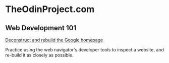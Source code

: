# TheOdinProject.com
## Web Development 101

[Deconstruct and rebuild the Google homepage](https://www.theodinproject.com/lessons/html-css)

Practice using the web navigator's developer tools to inspect a website, and
re-build it as closely as possible.
